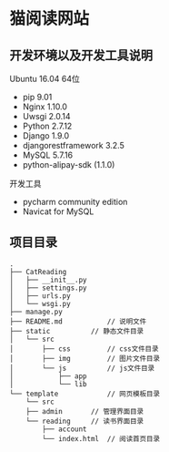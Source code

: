 # 猫阅读网站


## **开发环境以及开发工具说明**
Ubuntu 16.04 64位
<br>
* pip 9.01
* Nginx 1.10.0
* Uwsgi 2.0.14
* Python 2.7.12
* Django 1.9.0
* djangorestframework 3.2.5
* MySQL 5.7.16
* python-alipay-sdk (1.1.0)

开发工具
<br>
* pycharm community edition
* Navicat for MySQL


## **项目目录** 
	.
	├── CatReading
	│   ├── __init__.py
	│   ├── settings.py
	│   ├── urls.py
	│   └── wsgi.py
	├── manage.py
	├── README.md			// 说明文件
	├── static			// 静态文件目录
	│   └── src
	│       ├── css			// css文件目录
	│       ├── img			// 图片文件目录
	│       └── js			// js文件目录
	│           ├── app
	│           └── lib
	└── template			// 网页模板目录
	    └── src
		├── admin		// 管理界面目录
		└── reading		// 读书界面目录
		    ├── account
		    └── index.html	// 阅读首页目录

